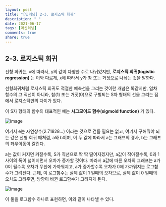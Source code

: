 ```yaml
---
layout: post
title: "[딥러닝] 2-3. 로지스틱 회귀"
description: " "
date: 2021-06-17
tags: [머신러닝]
comments: true
share: true
---
```


## 2-3. 로지스틱 회귀

선형 회귀는, x에 따라서, y의 값이 다양한 수로 나뉘었지만, **로지스틱 회귀(logistic regression)** 는 이와 다르게, x에 따라서 y가 참 또는 거짓으로 나뉘는 것을 말한다.

선형회귀처럼 로지스틱 회귀도 적절한 예측선을 그리는 것이란 개념은 똑같지만, 일차 함수의 그 직선이 아니라, 참(1) 또는 거짓(0)으로 구별되는 S자 형태의 선을 그리는 점에서 로지스틱만의 차이가 있다.

이 S자 형태의 함수의 대표적인 예는 **시그모이드 함수(sigmoid function)** 가 있다.

![image](https://user-images.githubusercontent.com/48408417/86512637-c32d5800-be3e-11ea-85ee-fee42bbdea70.png)

여기서 e는 자연상수(2.71828...) 이라는 것으로 건들 필요는 없고, 여기서 구해줘야 되는 값은 선형 회귀 때처럼, a와 b이며, 이 두 값에 따라서 a는 그래프의 경사, b는 그래프의 좌우이동이 갈린다.

a는 값이 커지면 커질수록, S가 직선으로 딱 딱 떨어지겠지만, a값이 작아질수록, 0과 1사이의 폭이 넓어지면서 오차가 증가할 것이다. 따라서 a값에 따른 오차의 그래프는 a가 0이 될수록 오차가 무한에 가까워지고, a가 증가할수록 오차가 0에 가까워지는 로그함수가 그려진다.
근데, 이 로그함수는 실제 값이 1 일때의 오차므로, 실제 값이 0 일때의 오차도 그려주면, 방향이 바뀐 로그함수가 그려지게 된다.

![image](https://user-images.githubusercontent.com/48408417/86512641-d2140a80-be3e-11ea-8876-07a2fcf4c6ca.png)

이 둘을 로그함수 하나로 표현하면, 
이와 같이 나타낼 수 있다.
